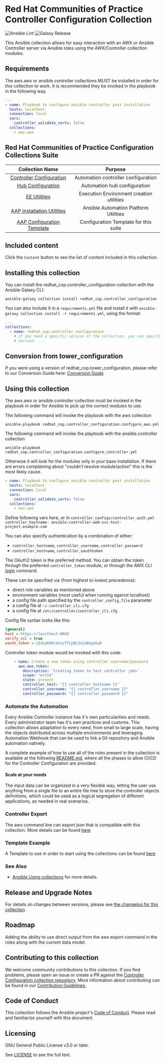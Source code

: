# Red Hat Communities of Practice Controller Configuration Collection

![Ansible Lint](https://github.com/redhat-cop/controller_configuration/workflows/Yaml%20and%20Ansible%20Lint/badge.svg)
![Galaxy Release](https://github.com/redhat-cop/controller_configuration/workflows/galaxy-release/badge.svg)
<!-- Further CI badges go here as above -->

This Ansible collection allows for easy interaction with an AWX or Ansible Controller server via Ansible roles using the AWX/Controller collection modules.

## Requirements

The awx.awx or ansible.controller collections MUST be installed in order for this collection to work. It is recommended they be invoked in the playbook in the following way.

```yaml
---
- name: Playbook to configure ansible controller post installation
  hosts: localhost
  connection: local
  vars:
    controller_validate_certs: false
  collections:
    - awx.awx
```

## Red Hat Communities of Practice Configuration Collections Suite

|Collection Name|Purpose|
|:---:|:---:|
|[Controller Configuration](https://galaxy.ansible.com/redhat_cop/controller_configuration)|Automation controller configuration|
|[Hub Configuration](https://galaxy.ansible.com/redhat_cop/ah_configuration)|Automation hub configuration|
|[EE Utilities](https://galaxy.ansible.com/redhat_cop/ee_utilities)|Execution Environment creation utilities|
|[AAP installation Utilities](https://galaxy.ansible.com/redhat_cop/aap_utilities)|Ansible Automation Platform Utilities|
|[AAP Configuration Template](https://github.com/redhat-cop/aap_configuration_template)|Configuration Template for this suite|

## Included content

Click the `Content` button to see the list of content included in this collection.

## Installing this collection

You can install the redhat_cop.controller_configuration collection with the Ansible Galaxy CLI:

```console
ansible-galaxy collection install redhat_cop.controller_configuration
```

You can also include it in a `requirements.yml` file and install it with `ansible-galaxy collection install -r requirements.yml`, using the format:

```yaml
---
collections:
  - name: redhat_cop.controller_configuration
    # If you need a specific version of the collection, you can specify like this:
    # version: ...
```

## Conversion from tower_configuration

If you were using a version of redhat_cop.tower_configuration, please refer to our Conversion Guide here: [Conversion Guide](docs/CONVERSION_GUIDE.md)

## Using this collection

The awx.awx or ansible.controller collection must be invoked in the playbook in order for Ansible to pick up the correct modules to use.

The following command will invoke the playbook with the awx collection

```console
ansible-playbook redhat_cop.controller_configuration.configure_awx.yml
```

The following command will invoke the playbook with the ansible.controller collection

```console
ansible-playbook redhat_cop.controller_configuration.configure_controller.yml
```

Otherwise it will look for the modules only in your base installation. If there are errors complaining about "couldn't resolve module/action" this is the most likely cause.

```yaml
- name: Playbook to configure ansible controller post installation
  hosts: localhost
  connection: local
  vars:
    controller_validate_certs: false
  collections:
    - awx.awx
```

Define following vars here, or in `controller_configs/controller_auth.yml`
`controller_hostname: ansible-controller-web-svc-test-project.example.com`

You can also specify authentication by a combination of either:

- `controller_hostname`, `controller_username`, `controller_password`
- `controller_hostname`, `controller_oauthtoken`

The OAuth2 token is the preferred method. You can obtain the token through the preferred `controller_token` module, or through the
AWX CLI [login](https://docs.ansible.com/automation-controller/latest/html/controllercli/authentication.html)
command.

These can be specified via (from highest to lowest precedence):

- direct role variables as mentioned above
- environment variables (most useful when running against localhost)
- a config file path specified by the `controller_config_file` parameter
- a config file at `~/.controller_cli.cfg`
- a config file at `/etc/controller/controller_cli.cfg`

Config file syntax looks like this:

```ini
[general]
host = https://localhost:8043
verify_ssl = true
oauth_token = LEdCpKVKc4znzffcpQL5vLG8oyeku6
```

Controller token module would be invoked with this code:

```yaml
    - name: Create a new token using controller username/password
      awx.awx.token:
        description: 'Creating token to test controller jobs'
        scope: "write"
        state: present
        controller_host: "{{ controller_hostname }}"
        controller_username: "{{ controller_username }}"
        controller_password: "{{ controller_password }}"

```

### Automate the Automation

Every Ansible Controller instance has it's own particularities and needs. Every administrator team has it's own practices and customs. This collection allows adaptation to every need, from small to large scale, having the objects distributed across multiple environments and leveraging Automation Webhook that can be used to link a Git repository and Ansible automation natively.

A complete example of how to use all of the roles present in the collection is available at the following [README.md](roles/filetree_create/automatetheautomation.md), where all the phases to allow CI/CD for the Controller Configuration are provided.

#### Scale at your needs

The input data can be organized in a very flexible way, letting the user use anything from a single file to an entire file tree to store the controller objects definitions, which could be used as a logical segregation of different applications, as needed in real scenarios.

### Controller Export

The awx command line can export json that is compatible with this collection.
More details can be found [here](EXPORT_README.md)

### Template Example

A Template to use in order to start using the collections can be found [here](https://github.com/redhat-cop/aap_configuration_template)

### See Also

- [Ansible Using collections](https://docs.ansible.com/ansible/latest/user_guide/collections_using.html) for more details.

## Release and Upgrade Notes

For details on changes between versions, please see [the changelog for this collection](CHANGELOG.rst).

## Roadmap

Adding the ability to use direct output from the awx export command in the roles along with the current data model.

## Contributing to this collection

We welcome community contributions to this collection. If you find problems, please open an issue or create a PR against the [Controller Configuration collection repository](https://github.com/redhat-cop/controller_configuration).
More information about contributing can be found in our [Contribution Guidelines.](https://github.com/redhat-cop/controller_configuration/blob/devel/.github/CONTRIBUTING.md)

## Code of Conduct

This collection follows the Ansible project's
[Code of Conduct](https://docs.ansible.com/ansible/latest/community/code_of_conduct.html).
Please read and familiarize yourself with this document.

## Licensing

GNU General Public License v3.0 or later.

See [LICENSE](https://www.gnu.org/licenses/gpl-3.0.txt) to see the full text.
